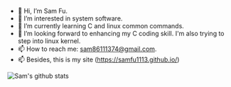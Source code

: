 - 👋 Hi, I’m Sam Fu.
- 👀 I’m interested in system software.
- 🌱 I’m currently learning C and linux common commands.
- 💞️ I’m looking forward to enhancing my C coding skill. I'm also trying to step into linux kernel.
- 📫 How to reach me: sam86111374@gmail.com. 
- 📫 Besides, this is my site (https://samfu1113.github.io/)
<!---
samfu19971113/samfu19971113 is a ✨ special ✨ repository because its `README.md` (this file) appears on your GitHub profile.
You can click the Preview link to take a look at your changes.
--->

![Sam's github stats](https://github-readme-stats.vercel.app/api?username=SamFu1113)

<!---
[![Top Langs](https://github-readme-stats.vercel.app/api/top-langs/?username=SamFu1113)](https://github.com/SamFu1113/github-readme-stats)
--->

